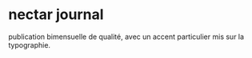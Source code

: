 # nectar journal

publication bimensuelle de qualité, avec un accent particulier mis sur la typographie.
